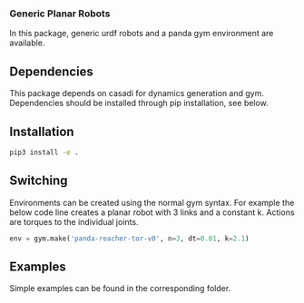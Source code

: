 ### Generic Planar Robots

In this package, generic urdf robots and a panda gym environment are available.

## Dependencies

This package depends on casadi for dynamics generation and gym.
Dependencies should be installed through pip installation, see below.

## Installation
```bash
pip3 install -e .
```

## Switching

Environments can be created using the normal gym syntax.
For example the below code line creates a planar robot with 3 links and a constant k.
Actions are torques to the individual joints.
```python
env = gym.make('panda-reacher-tor-v0', n=3, dt=0.01, k=2.1)
```

## Examples

Simple examples can be found in the corresponding folder.
